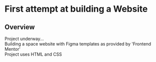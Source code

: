 # First attempt at building a Website 
## Overview
Project underway...
<br>
Building a space website with Figma templates as provided by 'Frontend Mentor'
<br>
Project uses HTML and CSS 
